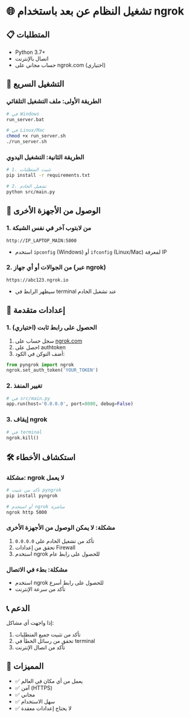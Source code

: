# 🌐 تشغيل النظام عن بعد باستخدام ngrok

## 📋 المتطلبات
- Python 3.7+
- اتصال بالإنترنت
- حساب مجاني على ngrok.com (اختياري)

## 🚀 التشغيل السريع

### الطريقة الأولى: ملف التشغيل التلقائي
```bash
# في Windows
run_server.bat

# في Linux/Mac
chmod +x run_server.sh
./run_server.sh
```

### الطريقة الثانية: التشغيل اليدوي
```bash
# 1. تثبيت المتطلبات
pip install -r requirements.txt

# 2. تشغيل الخادم
python src/main.py
```

## 📱 الوصول من الأجهزة الأخرى

### 1. من لابتوب آخر في نفس الشبكة
```
http://IP_LAPTOP_MAIN:5000
```
- استخدم `ipconfig` (Windows) أو `ifconfig` (Linux/Mac) لمعرفة IP

### 2. من الجوالات أو أي جهاز (عبر ngrok)
```
https://abc123.ngrok.io
```
- سيظهر الرابط في terminal عند تشغيل الخادم

## 🔧 إعدادات متقدمة

### 1. الحصول على رابط ثابت (اختياري)
1. سجل حساب على [ngrok.com](https://ngrok.com)
2. احصل على authtoken
3. أضف التوكن في الكود:
```python
from pyngrok import ngrok
ngrok.set_auth_token('YOUR_TOKEN')
```

### 2. تغيير المنفذ
```python
# في src/main.py
app.run(host='0.0.0.0', port=8080, debug=False)
```

### 3. إيقاف ngrok
```python
# في terminal
ngrok.kill()
```

## 🛠️ استكشاف الأخطاء

### مشكلة: ngrok لا يعمل
```bash
# تأكد من تثبيت pyngrok
pip install pyngrok

# أو استخدم ngrok مباشرة
ngrok http 5000
```

### مشكلة: لا يمكن الوصول من الأجهزة الأخرى
1. تأكد من تشغيل الخادم على `0.0.0.0`
2. تحقق من إعدادات Firewall
3. استخدم ngrok للحصول على رابط عام

### مشكلة: بطء في الاتصال
- استخدم ngrok للحصول على رابط أسرع
- تأكد من سرعة الإنترنت

## 📞 الدعم
إذا واجهت أي مشاكل:
1. تأكد من تثبيت جميع المتطلبات
2. تحقق من رسائل الخطأ في terminal
3. تأكد من اتصال الإنترنت

## 🎯 المميزات
- ✅ يعمل من أي مكان في العالم
- ✅ آمن (HTTPS)
- ✅ مجاني
- ✅ سهل الاستخدام
- ✅ لا يحتاج إعدادات معقدة 